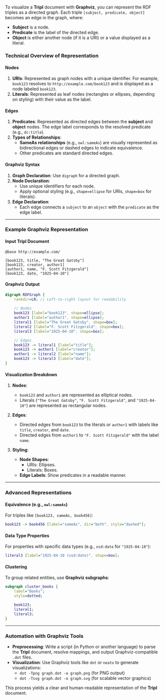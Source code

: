 To visualize a **Tripl** document with **Graphviz**, you can represent the RDF triples as a directed graph. Each triple `[subject, predicate, object]` becomes an edge in the graph, where:

- **Subject** is a node.
- **Predicate** is the label of the directed edge.
- **Object** is either another node (if it is a URI) or a value displayed as a literal.

### Technical Overview of Representation

#### Nodes
1. **URIs**: Represented as graph nodes with a unique identifier. For example, `book123` resolves to `http://example.com/book123` and is displayed as a node labeled `book123`.
2. **Literals**: Represented as leaf nodes (rectangles or ellipses, depending on styling) with their value as the label.

#### Edges
1. **Predicates**: Represented as directed edges between the **subject** and **object** nodes. The edge label corresponds to the resolved predicate (e.g., `dc:title`).
2. **Types of Relationships**:
   - **SameAs relationships** (e.g., `owl:sameAs`) are visually represented as bidirectional edges or dashed edges to indicate equivalence.
   - Other predicates are standard directed edges.

#### Graphviz Syntax
1. **Graph Declaration**: Use `digraph` for a directed graph.
2. **Node Declaration**:
   - Use unique identifiers for each node.
   - Apply optional styling (e.g., `shape=ellipse` for URIs, `shape=box` for literals).
3. **Edge Declaration**:
   - Each edge connects a `subject` to an `object` with the `predicate` as the edge label.

---

### Example Graphviz Representation

#### Input Tripl Document
```plaintext
@base http://example.com/

[book123, title, "The Great Gatsby"]
[book123, creator, author1]
[author1, name, "F. Scott Fitzgerald"]
[book123, date, "1925-04-10"]
```

#### Graphviz Output
```dot
digraph RDFGraph {
    rankdir=LR; // Left-to-right layout for readability
    
    // Nodes
    book123 [label="book123", shape=ellipse];
    author1 [label="author1", shape=ellipse];
    literal1 [label="The Great Gatsby", shape=box];
    literal2 [label="F. Scott Fitzgerald", shape=box];
    literal3 [label="1925-04-10", shape=box];

    // Edges
    book123 -> literal1 [label="title"];
    book123 -> author1 [label="creator"];
    author1 -> literal2 [label="name"];
    book123 -> literal3 [label="date"];
}
```

#### Visualization Breakdown
1. **Nodes**:
   - `book123` and `author1` are represented as elliptical nodes.
   - Literals (`"The Great Gatsby"`, `"F. Scott Fitzgerald"`, and `"1925-04-10"`) are represented as rectangular nodes.

2. **Edges**:
   - Directed edges from `book123` to the literals or `author1` with labels like `title`, `creator`, and `date`.
   - Directed edges from `author1` to `"F. Scott Fitzgerald"` with the label `name`.

3. **Styling**:
   - **Node Shapes**:
     - URIs: Ellipses.
     - Literals: Boxes.
   - **Edge Labels**: Show predicates in a readable manner.

---

### Advanced Representations

#### Equivalence (e.g., `owl:sameAs`)
For triples like `[book123, sameAs, book456]`:
```dot
book123 -> book456 [label="sameAs", dir="both", style="dashed"];
```

#### Data Type Properties
For properties with specific data types (e.g., `xsd:date` for `"1925-04-10"`):
```dot
literal3 [label="1925-04-10 (xsd:date)", shape=box];
```

#### Clustering
To group related entities, use **Graphviz subgraphs**:
```dot
subgraph cluster_books {
    label="Books";
    style=dotted;

    book123;
    literal1;
    literal3;
}
```

---

### Automation with Graphviz Tools
- **Preprocessing**: Write a script (in Python or another language) to parse the **Tripl** document, resolve mappings, and output Graphviz-compatible `.dot` files.
- **Visualization**: Use Graphviz tools like `dot` or `neato` to generate visualizations:
  - `dot -Tpng graph.dot -o graph.png` (for PNG output)
  - `dot -Tsvg graph.dot -o graph.svg` (for scalable vector graphics)

This process yields a clear and human-readable representation of the **Tripl** document.